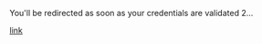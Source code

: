 <head>
  <meta http-equiv='refresh' content='2; URL=ExecutiveSummary.html'>
</head>

You'll be redirected as soon as your credentials are validated 2... <br>

 <a href="https://exxponentialllc.github.io/miniliftDIY/ExecutiveSummary.html">link</a>


